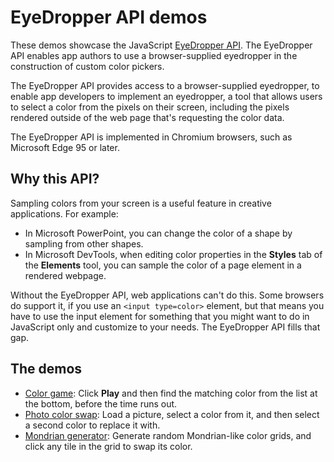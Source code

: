 # EyeDropper API demos

These demos showcase the JavaScript [EyeDropper API](https://wicg.github.io/eyedropper-api/).  The EyeDropper API enables app authors to use a browser-supplied eyedropper in the construction of custom color pickers.

The EyeDropper API provides access to a browser-supplied eyedropper, to enable app developers to implement an eyedropper, a tool that allows users to select a color from the pixels on their screen, including the pixels rendered outside of the web page that's requesting the color data.

The EyeDropper API is implemented in Chromium browsers, such as Microsoft Edge 95 or later.


## Why this API?

Sampling colors from your screen is a useful feature in creative applications.  For example:
* In Microsoft PowerPoint, you can change the color of a shape by sampling from other shapes.
* In Microsoft DevTools, when editing color properties in the **Styles** tab of the **Elements** tool, you can sample the color of a page element in a rendered webpage.

Without the EyeDropper API, web applications can't do this. Some browsers do support it, if you use an `<input type=color>` element, but that means you have to use the input element for something that you might want to do in JavaScript only and customize to your needs.  The EyeDropper API fills that gap.


## The demos

* [Color game](https://MicrosoftEdge.github.io/Demos/eyedropper/color-game.html): Click **Play** and then find the matching color from the list at the bottom, before the time runs out.
* [Photo color swap](https://MicrosoftEdge.github.io/Demos/eyedropper/photo-color-swap.html): Load a picture, select a color from it, and then select a second color to replace it with.
* [Mondrian generator](https://MicrosoftEdge.github.io/Demos/eyedropper/mondrian.html): Generate random Mondrian-like color grids, and click any tile in the grid to swap its color.
